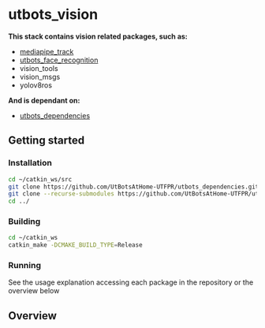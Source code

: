 # utbots_vision

**This stack contains vision related packages, such as:**

- [mediapipe_track](https://github.com/UtBotsAtHome-UTFPR/mediapipe_track)
- [utbots_face_recognition](https://github.com/UtBotsAtHome-UTFPR/utbots_face_recognition)
- vision_tools
- vision_msgs
- yolov8ros

**And is dependant on:**

- [utbots_dependencies](https://github.com/UtBotsAtHome-UTFPR/utbots_dependencies)

## Getting started

### Installation

```bash
cd ~/catkin_ws/src
git clone https://github.com/UtBotsAtHome-UTFPR/utbots_dependencies.git
git clone --recurse-submodules https://github.com/UtBotsAtHome-UTFPR/utbots_vision.git
cd ../
```

### Building

```bash
cd ~/catkin_ws
catkin_make -DCMAKE_BUILD_TYPE=Release
```

### Running

See the usage explanation accessing each package in the repository or the overview below

## Overview

